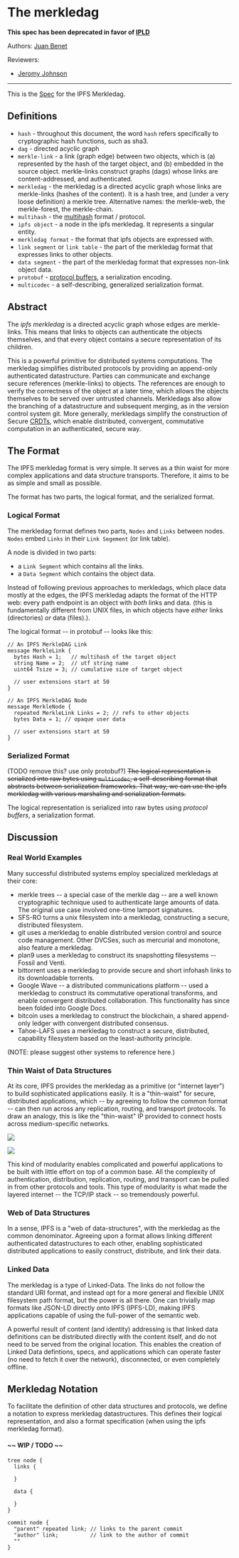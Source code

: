 # The merkledag

**This spec has been deprecated in favor of [IPLD](https://github.com/ipld/specs/tree/master)**

Authors: [Juan Benet](https://github.com/jbenet)

Reviewers:

- [Jeromy Johnson](https://github.com/whyrusleeping)

* * *

This is the [Spec](../) for the IPFS Merkledag.

## Definitions

- `hash` - throughout this document, the word `hash` refers specifically to cryptographic hash functions, such as sha3.
- `dag` - directed acyclic graph
- `merkle-link` - a link (graph edge) between two objects, which is (a) represented by the hash of the target object, and (b) embedded in the source object. merkle-links construct graphs (dags) whose links are content-addressed, and authenticated.
- `merkledag` - the merkledag is a directed acyclic graph whose links are merkle-links (hashes of the content). It is a hash tree, and (under a very loose definition) a merkle tree. Alternative names: the merkle-web, the merkle-forest, the merkle-chain.
- `multihash` - the [multihash](https://github.com/jbenet/multihash) format / protocol.
- `ipfs object` - a node in the ipfs merkledag. It represents a singular entity.
- `merkledag format` - the format that ipfs objects are expressed with.
- `link segment` or `link table` - the part of the merkledag format that expresses links to other objects.
- `data segment` - the part of the merkledag format that expresses non-link object data.
- `protobuf` - [protocol buffers](https://developers.google.com/protocol-buffers/), a serialization encoding.
- `multicodec` - a self-describing, generalized serialization format.

## Abstract

The _ipfs merkledag_ is a directed acyclic graph whose edges are merkle-links. This means that links to objects can authenticate the objects themselves, and that every object contains a secure representation of its children.

This is a powerful primitive for distributed systems computations. The merkledag simplifies distributed protocols by providing an append-only authenticated datastructure. Parties can communicate and exchange secure references (merkle-links) to objects. The references are enough to verify the correctness of the object at a later time, which allows the objects themselves to be served over untrusted channels. Merkledags also allow the branching of a datastructure and subsequent merging, as in the version control system git. More generally, merkledags simplify the construction of Secure [CRDTs](http://en.wikipedia.org/wiki/Conflict-free_replicated_data_type), which enable distributed, convergent, commutative computation in an authenticated, secure way.

## The Format

The IPFS merkledag format is very simple. It serves as a thin waist for more complex applications and data structure transports. Therefore, it aims to be as simple and small as possible.

The format has two parts, the logical format, and the serialized format.

### Logical Format

The merkledag format defines two parts, `Nodes` and `Links` between nodes. `Nodes` embed `Links` in their `Link Segement` (or link table).

A node is divided in two parts:
- a `Link Segment` which contains all the links.
- a `Data Segment` which contains the object data.

Instead of following previous approaches to merkledags, which place data mostly at the edges, the IPFS merkledag adapts the format of the HTTP web: every path endpoint is an object with _both_ links and data. (this is fundamentally different from UNIX files, in which objects have _either_ links (directories) _or_ data (files).).

The logical format -- in protobuf -- looks like this:

```proto3
// An IPFS MerkleDAG Link
message MerkleLink {
  bytes Hash = 1;   // multihash of the target object
  string Name = 2;  // utf string name
  uint64 Tsize = 3; // cumulative size of target object

  // user extensions start at 50
}

// An IPFS MerkleDAG Node
message MerkleNode {
  repeated MerkleLink Links = 2; // refs to other objects
  bytes Data = 1; // opaque user data

  // user extensions start at 50
}
```

### Serialized Format


(TODO remove this? use only protobuf?)
~~The logical representation is serialized into raw bytes using `multicodec`, a self-describing format that abstracts between serialization frameworks. That way, we can use the ipfs merkledag with various marshaling and serialization formats.~~

The logical representation is serialized into raw bytes using _protocol buffers_, a serialization format.

## Discussion

### Real World Examples

Many successful distributed systems employ specialized merkledags at their core:
- merkle trees -- a special case of the merkle dag -- are a well known cryptographic technique used to authenticate large amounts of data. The original use case involved one-time lamport signatures.
- SFS-RO turns a unix filesystem into a merkledag, constructing a secure, distributed filesystem.
- git uses a merkledag to enable distributed version control and source code management. Other DVCSes, such as mercurial and monotone, also feature a merkledag.
- plan9 uses a merkledag to construct its snapshotting filesystems -- Fossil and Venti.
- bittorrent uses a merkledag to provide secure and short infohash links to its downloadable torrents.
- Google Wave -- a distributed communications platform -- used a merkledag to construct its commutative operational transforms, and enable convergent distributed collaboration. This functionality has since been folded into Google Docs.
- bitcoin uses a merkledag to construct the blockchain, a shared append-only ledger with convergent distributed consensus.
- Tahoe-LAFS uses a merkledag to construct a secure, distributed, capability filesystem based on the least-authority principle.

(NOTE: please suggest other systems to reference here.)

### Thin Waist of Data Structures

At its core, IPFS provides the merkledag as a primitive (or "internet layer") to build sophisticated applications easily. It is a "thin-waist" for secure, distributed applications, which -- by agreeing to follow the common format -- can then run across any replication, routing, and transport protocols. To draw an analogy, this is like the "thin-waist" IP provided to connect hosts across medium-specific networks.

![](mdag.waist.png)

![](ip.waist.png)

This kind of modularity enables complicated and powerful applications to be built with little effort on top of a common base. All the complexity of authentication, distribution, replication, routing, and transport can be pulled in from other protocols and tools. This type of modularity is what made the layered internet -- the TCP/IP stack -- so tremendously powerful.

### Web of Data Structures

In a sense, IPFS is a "web of data-structures", with the merkledag as the common denominator. Agreeing upon a format allows linking different authenticated datastructures to each other, enabling sophisticated distributed applications to easily construct, distribute, and link their data.

### Linked Data

The merkledag is a type of Linked-Data. The links do not follow the standard URI format, and instead opt for a more general and flexible UNIX filesystem path format, but the power is all there. One can trivially map formats like JSON-LD directly onto IPFS (IPFS-LD), making IPFS applications capable of using the full-power of the semantic web.

A powerful result of content (and identity) addressing is that linked data definitions can be distributed directly with the content itself, and do not need to be served from the original location. This enables the creation of Linked Data defintions, specs, and applications which can operate faster (no need to fetch it over the network), disconnected, or even completely offline.

## Merkledag Notation

To facilitate the definition of other data structures and protocols, we define a notation to express merkledag datastructures. This defines their logical representation, and also a format specification (when using the ipfs merkledag format).

#### ~~ WIP / TODO ~~

```
tree node {
  links {

  }

  data {

  }
}

commit node {
  "parent" repeated link; // links to the parent commit
  "author" link;          // link to the author of commit
  ""
}
```
